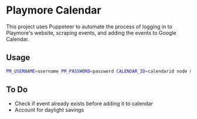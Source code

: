 # Playmore Calendar

This project uses Puppeteer to automate the process of logging in to Playmore's website, scraping events, and adding the events to Google Calendar.

## Usage

```sh
PM_USERNAME=username PM_PASSWORD=password CALENDAR_ID=calendarid node main.js
```

## To Do

- Check if event already exists before adding it to calendar
- Account for daylight savings
